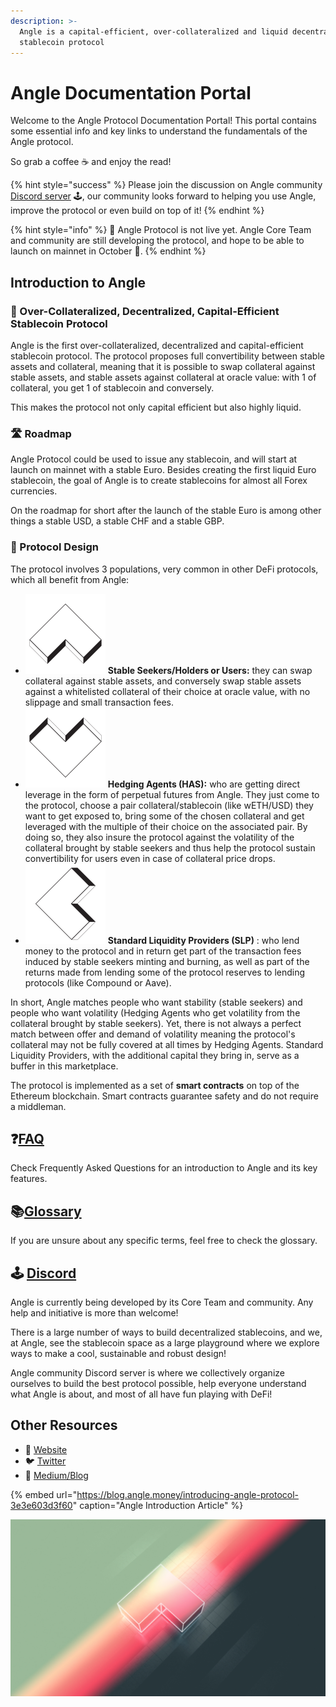 ```yaml
---
description: >-
  Angle is a capital-efficient, over-collateralized and liquid decentralized
  stablecoin protocol
---
```


# Angle Documentation Portal

Welcome to the Angle Protocol Documentation Portal! This portal contains some essential info and key links to understand the fundamentals of the Angle protocol.

So grab a coffee ☕ and enjoy the read! 

{% hint style="success" %}
Please join the discussion on Angle community [Discord server](https://discord.gg/67WSSZqBG6) 🕹️, our community looks forward to helping you use Angle, improve the protocol or even build on top of it!
{% endhint %}

{% hint style="info" %}
📅 Angle Protocol is not live yet. Angle Core Team and community are still developing the protocol, and hope to be able to launch on mainnet in October 🍁.
{% endhint %}

## Introduction to Angle

### 🏅 Over-Collateralized, Decentralized, Capital-Efficient Stablecoin Protocol

Angle is the first over-collateralized, decentralized and capital-efficient stablecoin protocol. The protocol proposes full convertibility between stable assets and collateral, meaning that it is possible to swap collateral against stable assets, and stable assets against collateral at oracle value: with 1 of collateral, you get 1 of stablecoin and conversely. 

This makes the protocol not only capital efficient but also highly liquid.

### 🛣️ Roadmap

Angle Protocol could be used to issue any stablecoin, and will start at launch on mainnet with a stable Euro. Besides creating the first liquid Euro stablecoin, the goal of Angle is to create stablecoins for almost all Forex currencies. 

On the roadmap for short after the launch of the stable Euro is among other things a stable USD, a stable CHF and a stable GBP.

### 🎨 Protocol Design

The protocol involves 3 populations, very common in other DeFi protocols, which all benefit from Angle: 

* ![](.gitbook/assets/emoji-user.png) **Stable Seekers/Holders or Users:** they can swap collateral against stable assets, and conversely swap stable assets against a whitelisted collateral of their choice at oracle value, with no slippage and small transaction fees.
* ![](.gitbook/assets/emoji-ha.png) **Hedging Agents \(HAS\):** who are getting direct leverage in the form of perpetual futures from Angle. They just come to the protocol, choose a pair collateral/stablecoin \(like wETH/USD\) they want to get exposed to, bring some of the chosen collateral and get leveraged with the multiple of their choice on the associated pair. By doing so, they also insure the protocol against the volatility of the collateral brought by stable seekers and thus help the protocol sustain convertibility for users even in case of collateral price drops.
* ![](.gitbook/assets/emoji-slp.png) **Standard Liquidity Providers \(SLP\)** : who lend money to the protocol and in return get part of the transaction fees induced by stable seekers minting and burning, as well as part of the returns made from lending some of the protocol reserves to lending protocols \(like Compound or Aave\). 

In short, Angle matches people who want stability (stable seekers) and people who want volatility (Hedging Agents who get volatility from the collateral brought by stable seekers). Yet, there is not always a perfect match between offer and demand of volatility meaning the protocol's collateral may not be fully covered at all times by Hedging Agents. Standard Liquidity Providers, with the additional capital they bring in, serve as a buffer in this marketplace. 

The protocol is implemented as a set of **smart contracts** on top of the Ethereum blockchain. Smart contracts guarantee safety and do not require a middleman. 

## ❓[FAQ](faq.md)

Check Frequently Asked Questions for an introduction to Angle and its key features.

## 📚[Glossary](glossary.md)

If you are unsure about any specific terms, feel free to check the glossary.

## 🕹️ [Discord](https://discord.gg/3vaHCJw7Mz)

Angle is currently being developed by its Core Team and community. Any help and initiative is more than welcome!

There is a large number of ways to build decentralized stablecoins, and we, at Angle, see the stablecoin space as a large playground where we explore ways to make a cool, sustainable and robust design!  

Angle community Discord server is where we collectively organize ourselves to build the best protocol possible, help everyone understand what Angle is about, and most of all have fun playing with DeFi!

## Other Resources

* 📡 [Website](https://angle.money) 
* 🐦 [Twitter](https://twitter.com/AngleProtocol)
* 🌳 [Medium/Blog](https://blog.angle.money)

{% embed url="https://blog.angle.money/introducing-angle-protocol-3e3e603d3f60" caption="Angle Introduction Article" %}

![Join Angle Playground!](.gitbook/assets/angle_multi_back.jpg)

